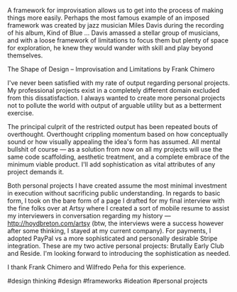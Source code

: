 A framework for improvisation allows us to get into the process of making things more easily. Perhaps the most famous example of an imposed framework was created by jazz musician Miles Davis during the recording of his album, Kind of Blue … Davis amassed a stellar group of musicians, and with a loose framework of limitations to focus them but plenty of space for exploration, he knew they would wander with skill and play beyond themselves.

The Shape of Design – Improvisation and Limitations by Frank Chimero

I've never been satisfied with my rate of output regarding personal projects. My professional projects exist in a completely different domain excluded from this dissatisfaction. I always wanted to create more personal projects not to pollute the world with output of arguable utility but as a betterment exercise.

The principal culprit of the restricted output has been repeated bouts of overthought. Overthought crippling momentum based on how conceptually sound or how visually appealing the idea's form has assumed. All mental bullshit of course — as a solution from now on all my projects will use the same code scaffolding, aesthetic treatment, and a complete embrace of the minimum viable product. I'll add sophistication as vital attributes of any project demands it.

Both personal projects I have created assume the most minimal investment in execution without sacrificing public understanding. In regards to basic form, I took on the bare form of a page I drafted for my final interview with the fine folks over at Artsy where I created a sort of mobile resume to assist my interviewers in conversation regarding my history — http://hoydbreton.com/artsy (btw, the interviews were a success however after some thinking, I stayed at my current company). For payments, I adopted PayPal vs a more sophisticated and personally desirable Stripe integration. These are my two active personal projects: Brutally Early Club and Reside. I'm looking forward to introducing the sophistication as needed.

I thank Frank Chimero and Wilfredo Peña for this experience.

#design thinking
#design
#frameworks
#ideation
#personal projects